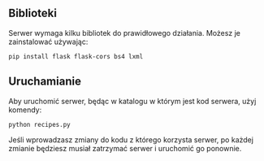 ## Biblioteki

Serwer wymaga kilku bibliotek do prawidłowego działania. Możesz je zainstalować używając:

```
pip install flask flask-cors bs4 lxml
```

## Uruchamianie

Aby uruchomić serwer, będąc w katalogu w którym jest kod serwera, użyj komendy:

```
python recipes.py
```

Jeśli wprowadzasz zmiany do kodu z którego korzysta serwer, po każdej zmianie będziesz musiał zatrzymać serwer i uruchomić go ponownie. 

